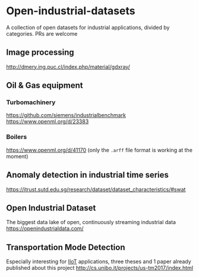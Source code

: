 # Open-industrial-datasets
A collection of open datasets for industrial applications, divided by categories. PRs are welcome

## Image processing
http://dmery.ing.puc.cl/index.php/material/gdxray/

## Oil & Gas equipment
### Turbomachinery
https://github.com/siemens/industrialbenchmark
https://www.openml.org/d/23383
### Boilers
https://www.openml.org/d/41170 (only the `.arff` file format is working at the moment)

## Anomaly detection in industrial time series
https://itrust.sutd.edu.sg/research/dataset/dataset_characteristics/#swat

## Open Industrial Dataset
The biggest data lake of open, continuously streaming industrial data
https://openindustrialdata.com/

## Transportation Mode Detection
Especially interesting for [IIoT](https://en.wikipedia.org/wiki/Industrial_Internet_of_Things) applications, three theses and 1 paper already published about this project
http://cs.unibo.it/projects/us-tm2017/index.html

